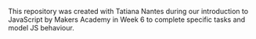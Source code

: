 This repository was created with Tatiana Nantes during our introduction to JavaScript by Makers Academy in Week 6 to complete specific tasks and model JS behaviour.